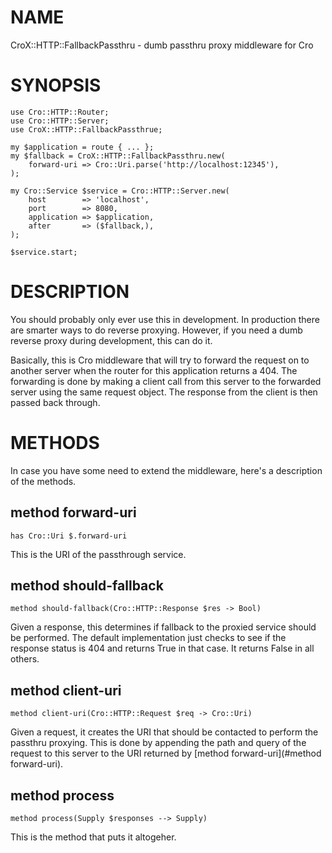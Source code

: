 NAME
====

CroX::HTTP::FallbackPassthru - dumb passthru proxy middleware for Cro

SYNOPSIS
========

    use Cro::HTTP::Router;
    use Cro::HTTP::Server;
    use CroX::HTTP::FallbackPassthrue;

    my $application = route { ... };
    my $fallback = CroX::HTTP::FallbackPassthru.new(
        forward-uri => Cro::Uri.parse('http://localhost:12345'),
    );

    my Cro::Service $service = Cro::HTTP::Server.new(
        host        => 'localhost',
        port        => 8080,
        application => $application,
        after       => ($fallback,),
    );

    $service.start;

DESCRIPTION
===========

You should probably only ever use this in development. In production there are smarter ways to do reverse proxying. However, if you need a dumb reverse proxy during development, this can do it.

Basically, this is Cro middleware that will try to forward the request on to another server when the router for this application returns a 404. The forwarding is done by making a client call from this server to the forwarded server using the same request object. The response from the client is then passed back through.

METHODS
=======

In case you have some need to extend the middleware, here's a description of the methods.

method forward-uri
------------------

    has Cro::Uri $.forward-uri

This is the URI of the passthrough service.

method should-fallback
----------------------

    method should-fallback(Cro::HTTP::Response $res -> Bool)

Given a response, this determines if fallback to the proxied service should be performed. The default implementation just checks to see if the response status is 404 and returns True in that case. It returns False in all others.

method client-uri
-----------------

    method client-uri(Cro::HTTP::Request $req -> Cro::Uri)

Given a request, it creates the URI that should be contacted to perform the passthru proxying. This is done by appending the path and query of the request to this server to the URI returned by [method forward-uri](#method forward-uri).

method process
--------------

    method process(Supply $responses --> Supply)

This is the method that puts it altogeher.

